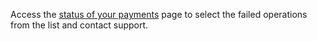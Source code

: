 Access the [status of your payments](ioit://PAYMENTS_HISTORY_SCREEN) page to select the failed operations from the list and contact support.
